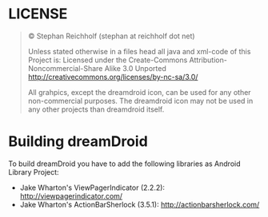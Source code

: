 
# LICENSE
>© Stephan Reichholf (stephan at reichholf dot net)
>
>Unless stated otherwise in a files head all java and xml-code of this Project is:
>Licensed under the Create-Commons Attribution-Noncommercial-Share Alike 3.0 Unported
>http://creativecommons.org/licenses/by-nc-sa/3.0/
> 
>All grahpics, except the dreamdroid icon, can be used for any other non-commercial purposes.
>The dreamdroid icon may not be used in any other projects than dreamdroid itself.


# Building dreamDroid

To build dreamDroid you have to add the following libraries as Android Library Project:

* Jake Wharton's ViewPagerIndicator (2.2.2): http://viewpagerindicator.com/
* Jake Wharton's ActionBarSherlock (3.5.1): http://actionbarsherlock.com/
